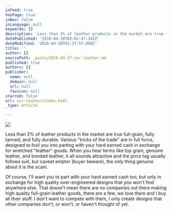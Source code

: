 ```yaml
---
inFeed: true
hasPage: true
inNav: false
inLanguage: null
keywords: []
description: 'Less than 2% of leather products in the market are true full-grain, fully tanned, and fully durable. Various "tricks of the trade" are in full force, designed to fool you into parting with your hard earned cash in exchange for wretched "leather" goods. When you hear terms like top grain, genuine leather, and bonded leather, it all sounds attractive and the price tag usually follows suit, but caveat emptor (buyer beware), the only thing genuine about it is the scam.'
datePublished: '2016-04-28T02:02:47.342Z'
dateModified: '2016-04-28T01:37:57.890Z'
title: ''
author: []
sourcePath: _posts/2016-04-27-our-leather.md
published: true
authors: []
publisher:
  name: null
  domain: null
  url: null
  favicon: null
starred: false
url: our-leather/index.html
_type: Article

---
```

![](https://the-grid-user-content.s3-us-west-2.amazonaws.com/dbd65472-7c76-469d-aeac-b4bf8669c38d.jpg)

Less than 2% of leather products in the market are true full-grain, fully tanned, and fully durable. Various "tricks of the trade" are in full force, designed to fool you into parting with your hard earned cash in exchange for wretched "leather" goods. When you hear terms like top grain, genuine leather, and bonded leather, it all sounds attractive and the price tag usually follows suit, but caveat emptor (buyer beware), the only thing genuine about it is the scam.

Of course, I'll want you to part with your hard earned cash too, but only in exchange for high quality over-engineered designs that you won't find anywhere else. That doesn't mean there are no companies out there making high quality full-grain leather goods, there are a few, we love them and I buy all their stuff. I don't want to compete with them, I only create designs that other companies don't, or won't, or haven't thought of yet.